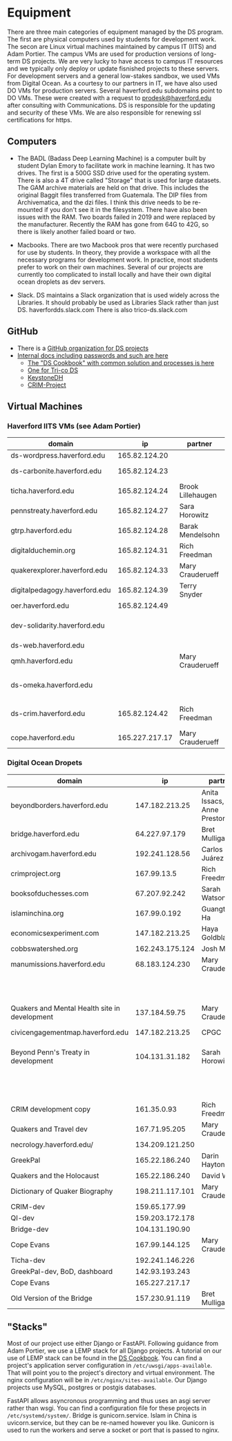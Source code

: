 # Equipment 

There are three main categories of equipment managed by the DS program.  The first are physical computers used by students for development work. The secon are Linux virtual machines maintained by campus IT (IITS) and Adam Portier. The campus VMs are used for production versions of long-term DS projects. We are very lucky to have access to campus IT resources and we typically only deploy or update fisnished projects to these servers. For development servers and a general low-stakes sandbox, we used VMs from Digital Ocean. As a courtesy to our partners in IT, we have also used DO VMs for production servers. Several haverford.edu subdomains point to DO VMs. These were created with a request to prodesk@haverford.edu after consulting with Communications. DS is responsible for the updating and security of these VMs.  We are also responsible for renewing ssl certifications for https. 

## Computers 
- The BADL (Badass Deep Learning Machine) is a computer built by student Dylan Emory to facilitate work in machine learning. It has two drives. The first is a 500G SSD drive used for the operating system. There is also a 4T drive called "Storage" that is used for large datasets. The GAM archive materials are held on that drive. This includes the original Baggit files transferred from Guatemala. The DIP files from Archivematica, and the dzi files. I think this drive needs to be re-mounted if you don't see it in the filesystem. There have also been issues with the RAM. Two boards failed in 2019 and were replaced by the manufacturer.  Recently the RAM has gone from 64G to 42G, so there is likely another failed board or two.  

- Macbooks. There are two Macbook pros that were recently purchased for use by students. In theory, they provide a workspace with all the necessary programs for development work.  In practice, most students prefer to work on their own machines.  Several of our projects are currently too complicated to install locally and have their own digital ocean droplets as dev servers. 

- Slack. DS maintains a Slack organization that is used widely across the Libraries. It should probably be used as Libraries Slack rather than just DS. haverfordds.slack.com  There is also trico-ds.slack.com

## GitHub 
- There is a [GitHub organization for DS projects](https://github.com/orgs/HCDigitalScholarship)
- [Internal docs including passwords and such are here](https://github.com/HCDigitalScholarship/internal-docs)
  - [The "DS Cookbook" with common solution and processes is here](https://github.com/HCDigitalScholarship/ds-cookbook)
  - [One for Tri-co DS](https://github.com/orgs/tri-cods)
  - [KeystoneDH](https://github.com/orgs/KeystoneDH)
  - [CRIM-Project](https://github.com/orgs/CRIM-Project)


## Virtual Machines 

### Haverford IITS VMs (see Adam Portier)
| domain                        | ip             | partner           | repository                                                        | notes                    |
|-------------------------------|----------------|-------------------|-------------------------------------------------------------------|--------------------------|
| ds-wordpress.haverford.edu    | 165.82.124.20  |                   |                                                                   |                          |
| ds-carbonite.haverford.edu    | 165.82.124.23  |                   |                                                                   | legacy projects          |
| ticha.haverford.edu           | 165.82.124.24  | Brook Lillehaugen | https://github.com/HCDigitalScholarship/ticha-django-site         |                          |
| pennstreaty.haverford.edu     | 165.82.124.27  | Sara Horowitz     | https://github.com/HCDigitalScholarship/QI                        |                          |
| gtrp.haverford.edu            | 165.82.124.28  | Barak Mendelsohn  | https://github.com/HCDigitalScholarship/global-terrorism-research |                          |
| digitalduchemin.org           | 165.82.124.31  | Rich Freedman     |                                                                   | Rich Freedman            |
| quakerexplorer.haverford.edu  | 165.82.124.33  | Mary Crauderueff  |                                                                   |                          |
| digitalpedagogy.haverford.edu | 165.82.124.39  | Terry Snyder      | WordPress                                                         |                          |
| oer.haverford.edu             | 165.82.124.49  |                   | PressBooks                                                        |                          |
| dev-solidarity.haverford.edu  |                |                   |                                                                   | Solidarity Economy Map   |
| ds-web.haverford.edu          |                |                   |                                                                   |                          |
| qmh.haverford.edu             |                | Mary Crauderueff  | https://github.com/HCDigitalScholarship/QMH                       |                          |
| ds-omeka.haverford.edu        |                |                   | Omeka                                                             | legacy omeka projects    |
| ds-crim.haverford.edu         | 165.82.124.42  | Rich Freedman     | JupyterHub                                                        | Rich Freedman JupyterHub |
| cope.haverford.edu            | 165.227.217.17 | Mary Crauderueff  | https://github.com/HCDigitalScholarship/cope-evans                |                          |

### Digital Ocean Dropets
| domain                                        | ip              | partner                    | repository                                                   | notes                    |
|-----------------------------------------------|-----------------|----------------------------|--------------------------------------------------------------|--------------------------|
| beyondborders.haverford.edu                   | 147.182.213.25  | Anita Issacs, Anne Preston | https://github.com/HCDigitalScholarship/migration-encounters |                          |
| bridge.haverford.edu                          | 64.227.97.179   | Bret Mulligan              | https://github.com/HCDigitalScholarship/FastBridge           | legacy projects          |
| archivogam.haverford.edu                      | 192.241.128.56  | Carlos Juárez              | https://github.com/HCDigitalScholarship/GAM                  |                          |
| crimproject.org                               | 167.99.13.5     | Rich Freedman              | https://github.com/CRIM-Project/CRIM-online                  |                          |
| booksofduchesses.com                          | 67.207.92.242   | Sarah Watson               | https://github.com/HCDigitalScholarship/booksofduchesses     |                          |
| islaminchina.org                              | 167.99.0.192    | Guangtian Ha               | https://github.com/HCDigitalScholarship/islam-in-china       | Rich Freedman            |
| economicsexperiment.com                       | 147.182.213.25  | Haya Goldblatt             | https://github.com/HCDigitalScholarship/fuzzytext            |                          |
| cobbswatershed.org                            | 162.243.175.124 | Josh Moses                 | WordPress                                                    |                          |
| manumissions.haverford.edu                    | 68.183.124.230  | Mary Crauderueff           | https://github.com/HCDigitalScholarship/manumissions         |                          |
|                                               |                 |                            |                                                              | Solidarity Economy Map   |
| Quakers and Mental Health site in development | 137.184.59.75   | Mary Crauderueff           | https://github.com/HCDigitalScholarship/qmh-v2               |                          |
| civicengagementmap.haverford.edu              | 147.182.213.25  | CPGC                       | https://github.com/HCDigitalScholarship/civic-engagement-map |                          |
| Beyond Penn's Treaty in development           | 104.131.31.182  | Sarah Horowitz             | https://github.com/HCDigitalScholarship/penn-treaty-v2       | legacy omeka projects    |
|                                               |                 |                            |                                                              | Rich Freedman JupyterHub |
| CRIM development copy                         | 161.35.0.93     | Rich Freedman              |                                                              |                          |
| Quakers and Travel dev                        | 167.71.95.205   | Mary Crauderueff           | https://github.com/HCDigitalScholarship/Quaker-Travels       |                          |
| necrology.haverford.edu/                      | 134.209.121.250 |                            | https://github.com/HCDigitalScholarship/quaker-necrology     |                          |
| GreekPal                                      | 165.22.186.240  | Darin Hayton               |                                                              |                          |
| Quakers and the Holocaust                     | 165.22.186.240  | David Watt                 | https://github.com/HCDigitalScholarship/QH                   |                          |
| Dictionary of Quaker Biography                | 198.211.117.101 | Mary Crauderueff           | https://github.com/HCDigitalScholarship/DQB                  |                          |
| CRIM-dev                                      | 159.65.177.99   |                            |                                                              |                          |
| QI-dev                                        | 159.203.172.178 |                            |                                                              |                          |
| Bridge-dev                                    | 104.131.190.90  |                            |                                                              |                          |
| Cope Evans                                    | 167.99.144.125  | Mary Crauderueff           | https://github.com/HCDigitalScholarship/CopeEvans            |                          |
| Ticha-dev                                     | 192.241.146.226 |                            |                                                              |                          |
| GreekPal-dev, BoD, dashboard                  | 142.93.193.243  |                            |                                                              |                          |
| Cope Evans                                    | 165.227.217.17  |                            |                                                              |                          |
| Old Version of the Bridge                     | 157.230.91.119  | Bret Mulligan              |                                                              |                          |

## "Stacks"

Most of our project use either Django or FastAPI. Following guidance from Adam Portier, we use a LEMP stack for all Django projects. A tutorial on our use of LEMP stack can be found in the [DS Cookbook](https://github.com/HCDigitalScholarship/ds-cookbook/tree/master/server_configurations). You can find a project's application server configuration in `/etc/uwsgi/apps-available`. That will point you to the project's directory and virtual environment. The nginx configuration will be in `/etc/nginx/sites-available`.  Our Django projects use MySQL, postgres or postgis databases.   

FastAPI allows asyncronous programming and thus uses an asgi server rather than wsgi.  You can find a configuration file for these projects in `/etc/systemd/system/`.  Bridge is gunicorn.service.  Islam in China is uvicorn.service, but they can be re-named however you like.  Gunicorn is used to run the workers and serve a socket or port that is passed to nginx.   



